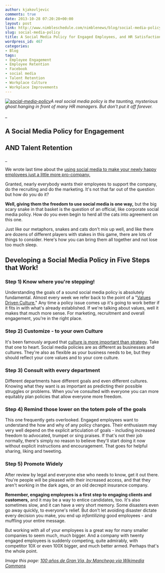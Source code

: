 ```yaml
---
author: kjakovljevic
comments: true
date: 2013-10-28 07:20:28+00:00
layout: post
link: http://www.nimbleschedule.com/nimblenews/blog/social-media-policy/
slug: social-media-policy
title: A Social Media Policy for Engaged Employees, and HR Satisfaction
wordpress_id: 467
categories:
- Blog
tags:
- Employee Engagement
- Employee Retention
- Facebook
- social media
- Talent Retention
- Workplace Culture
- Workplace Improvements
---
```


_[![social-media-policy](http://www.nimbleschedule.com/wp-content/uploads/2013/10/social-media-policy1.jpg)](http://www.nimbleschedule.com/wp-content/uploads/2013/10/social-media-policy1.jpg)A real social media policy is the taunting, mysterious ghost hanging in front of many HR managers. But don't put it off forever._

_


## A Social Media Policy for Engagement




## AND Talent Retention


_

We wrote last time about the [using social media to make your newly happy employees just a little more pro-company.](http://www.nimbleschedule.com/nimblenews/blog/employee-advocates/)

Granted, nearly everybody wants their employees to support the company, do the recruiting and do the marketing. It's not that far out of the question but how do you do it?

**Well, giving them the freedom to use social media is one way,** but the big scary snake in that basket is the question of an official, like corporate social media policy. How do you even begin to herd all the cats into agreement on this one.

Just like our metaphors, snakes and cats don't mix up well, and like there are dozens of different players with stakes in this game, there are lots of things to consider. Here's how you can bring them all together and not lose too much sleep.


## Developing a Social Media Policy in Five Steps that Work!




### Step 1) Know where you're stepping!


Understanding the goals of a sound social media policy is absolutely fundamental. Almost every week we refer back to the point of a "[Values Driven Culture.](http://www.nimbleschedule.com/nimblenews/blog/define-core-values/)" Any time a policy issue comes up it's going to work better if it fits in with what's already established. If we're talking about values, well it makes that much more sense. For marketing, recruitment and overall engagement, you're in the right place.


### Step 2) Customize - to your own Culture


It's been famously argued that [culture is more important than strategy](http://www.torbenrick.eu/blog/culture/is-culture-more-important-than-strategy/). Take that one to heart. Social media policies are as different as businesses and cultures. They're also as flexible as your business needs to be, but they should reflect your core values and to your core culture.


### Step 3) Consult with every department


Different departments have different goals and even different cultures. Knowing what they want is as important as predicting their possible struggles or problems. When you've consulted with everyone you can more equitably plan policies that allow everyone more freedom.


### Step 4) Remind those lower on the totem pole of the goals


This one frequently gets overlooked. Engaged employees want to understand the how and why of any policy changes. Their enthusiasm may very well depend on the explicit articulation of goals - including increased freedom to advocated, trumpet or sing praises. If that's not their job normally, there's simply no reason to believe they'll start doing it now without explicit instructions and encouragement. That goes for helpful sharing, liking and tweeting.


### Step 5) Promote Widely


After review by legal and everyone else who needs to know, get it out there. You're people will be pleased with their increased access, and that they aren't working in the dark ages, or an old decrepit insurance company.

**Remember, engaging employees is a first step to engaging clients and customers,** and it may be a way to entice candidates, too. It's also sometimes slow, and it can have a very short memory. Some disasters even go away quickly, to everyone's relief. But don't let avoiding disaster dictate every decision you make, you end up _infantilizing_ good employees - and muffling your entire message.

But working with all of your employees is a great way for many smaller companies to seem much, much bigger. And a company with twenty engaged employees is suddenly competing, quite admirably, with competitor 10X or even 100X bigger, and much better armed. Perhaps that's the whole point.

_Image this page: [100 años de Gran Vía, by Manchego via Wikimedia Commons](http://commons.wikimedia.org/wiki/File:100_a%C3%B1os_de_Gran_V%C3%ADa.jpg)_
